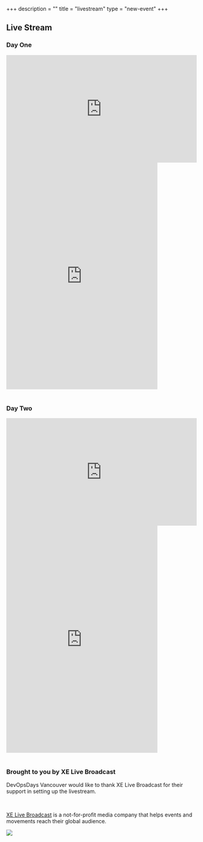 +++
description = ""
title = "livestream"
type = "new-event"
+++
## Live Stream

<div>
    <div>
        <h3>Day One</h3>
            <div style='padding:56.25% 0 0 0;position:relative;'>
                <iframe src='https://player.vimeo.com/video/325249688'webkitallowfullscreen mozallowfullscreen allowfullscreen frameborder='0' style='position:absolute;top:0;left:0;width:100%;height:100%;'></iframe>
            </div>
            <iframe src="https://vimeo.com/live-chat/325249688" width="400" height="600" frameborder="0"></iframe>
    </div>
    <div>
    <br>
    <div>
        <h3>Day Two</h3>
        <div style='padding:56.25% 0 0 0;position:relative;'>
            <iframe src='https://player.vimeo.com/video/325250314'webkitallowfullscreen mozallowfullscreen allowfullscreen frameborder='0' style='position:absolute;top:0;left:0;width:100%;height:100%;'></iframe>
        </div>
        <iframe src="https://vimeo.com/live-chat/325250314" width="400" height="600" frameborder="0"></iframe>
    </div>
    <br>
    <div>
        <h3>Brought to you by XE Live Broadcast</h3>
        <p>DevOpsDays Vancouver would like to thank XE Live Broadcast for their support in setting up the livestream.</p>
        <p><a href="http://xelivebroadcast.com/">XE Live Broadcast</a> is a not-for-profit media company that helps events and movements reach their global audience.</p>
        <img src="/events/2016-vancouver/logos/xe-live-broadcast.jpg">
    </div>
</div>